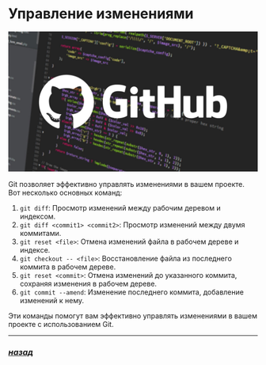 # Управление изменениями

![git-logo](./github-cover.jpg)

Git позволяет эффективно управлять изменениями в вашем проекте. Вот несколько основных команд:

1. `git diff`: Просмотр изменений между рабочим деревом и индексом.
2. `git diff <commit1> <commit2>`: Просмотр изменений между двумя коммитами.
3. `git reset <file>`: Отмена изменений файла в рабочем дереве и индексе.
4. `git checkout -- <file>`: Восстановление файла из последнего коммита в рабочем дереве.
5. `git reset <commit>`: Отмена изменений до указанного коммита, сохраняя изменения в рабочем дереве.
6. `git commit --amend`: Изменение последнего коммита, добавление изменений к нему.

Эти команды помогут вам эффективно управлять изменениями в вашем проекте с использованием Git.

---

### [***назад***](./readme.md)